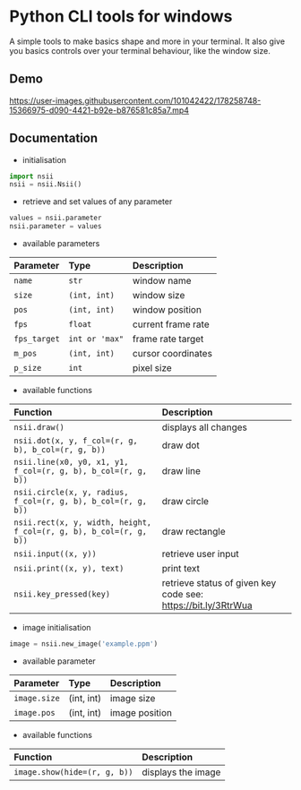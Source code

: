 
# Python CLI tools for windows

A simple tools to make basics shape and more in your terminal. It also give you basics controls over your terminal behaviour, like the window size.


## Demo

https://user-images.githubusercontent.com/101042422/178258748-15366975-d090-4421-b92e-b876581c85a7.mp4


## Documentation

- initialisation

```python
import nsii
nsii = nsii.Nsii()
```
- retrieve and set values of any parameter

```python
values = nsii.parameter
nsii.parameter = values
```

- available parameters

| Parameter | Type | Description |
| :-------- | :--- | :---------- |
| `name` | `str` | window name |
| `size` | `(int, int)` | window size |
| `pos` | `(int, int)` | window position |
| `fps` | `float` | current frame rate |
| `fps_target` | `int or 'max"` | frame rate target |
| `m_pos` | `(int, int)` | cursor coordinates |
| `p_size` | `int` | pixel size |

- available functions

| Function | Description |
| :------- | :---------- |
| `nsii.draw()` | displays all changes |
| `nsii.dot(x, y, f_col=(r, g, b), b_col=(r, g, b))` | draw dot |
| `nsii.line(x0, y0, x1, y1, f_col=(r, g, b), b_col=(r, g, b))` | draw line |
| `nsii.circle(x, y, radius, f_col=(r, g, b), b_col=(r, g, b))` | draw circle |
| `nsii.rect(x, y, width, height, f_col=(r, g, b), b_col=(r, g, b))` | draw rectangle |
| `nsii.input((x, y))` | retrieve user input |
| `nsii.print((x, y), text)` | print text |
| `nsii.key_pressed(key)` | retrieve status of given key code see: https://bit.ly/3RtrWua |

- image initialisation
```python
image = nsii.new_image('example.ppm')
```

- available parameter

| Parameter | Type | Description |
| :-------- | :--- | :---------- |
| `image.size` | (int, int) | image size |
| `image.pos` | (int, int) | image position |

- available functions

| Function | Description |
| :------- | :---------- |
| `image.show(hide=(r, g, b))` | displays the image |
